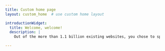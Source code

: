 ```yaml
---
title: Custom home page
layout: custom_home  # use custom home layout

introductionWidget:
  title: Welcome, welcome!
  description: |
    Out of the more than 1.1 billion existing websites, you chose to spend your precious time on this shoddy little part of the Web. It makes me feel honoured, proud, but honestly also a bit worried too. I hope you’ll like it here: although there’s not much at the moment, I truly plan on making this place as cosy and welcoming as a digital blog - or garden, as is the trend - can be.

---
```

